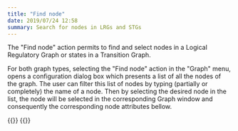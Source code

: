 ```yaml
---
title: "Find node"
date: 2019/07/24 12:58
summary: Search for nodes in LRGs and STGs
---
```


The "Find node" action permits to find and select nodes in a Logical Regulatory Graph or states in a Transition Graph.


For both graph types, selecting the "Find node" action in the "Graph" menu, opens a configuration dialog box which presents a list of all the nodes of the graph.
The user can filter this list of nodes by typing (partially or completely) the name of a node. Then by selecting the desired node in the list, the node will be selected in the corresponding Graph window and consequently the corresponding node attributes bellow.


{{<fig src="find_node.png" title="Search for a node in a Logical Regulatory Graph">}}
{{</fig>}}

